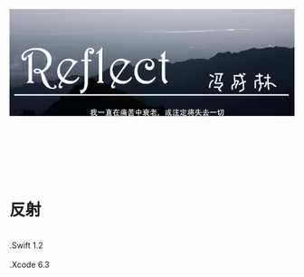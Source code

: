 ![image](./Reflect/logo.jpg)<br />

<br/><br/><br/>
反射
===============
<br/>
.Swift 1.2<br/><br/>
.Xcode 6.3
